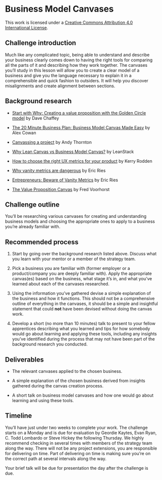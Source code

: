 # Business Model Canvases

This work is licensed under a [Creative Commons Attribution 4.0 International License](http://creativecommons.org/licenses/by/4.0/).

## Challenge introduction

Much like any complicated topic, being able to understand and describe your business clearly comes down to having the right tools for comparing all the parts of it and describing how they work together. The canvases you’ll study in this lesson will allow you to create a clear model of a business and give you the language necessary to explain it in a comprehensible and quick fashion to outsiders. It will help you discover misalignments and create alignment between sections.

## Background research

* [Start with Why: Creating a value proposition with the Golden Circle model](http://www.smartinsights.com/digital-marketing-strategy/online-value-proposition/start-with-why-creating-a-value-proposition-with-the-golden-circle-model/) by Dave Chaffey

* [The 20 Minute Business Plan: Business Model Canvas Made Easy](http://www.alexandercowan.com/business-model-canvas-templates/) by Alex Cowan

* [Canvassing a project](http://clearleft.com/thinks/317) by Andy Thornton

* [Why Lean Canvas vs Business Model Canvas?](https://leanstack.com/why-lean-canvas/) by LeanStack

* [How to choose the right UX metrics for your product](https://library.gv.com/how-to-choose-the-right-ux-metrics-for-your-product-5f46359ab5be#.d1s9oexaw) by Kerry Rodden

* [Why vanity metrics are dangerous](http://www.startuplessonslearned.com/2009/12/why-vanity-metrics-are-dangerous.html) by Eric Ries

* [Entrepreneurs: Beware of Vanity Metrics](https://hbr.org/2010/02/entrepreneurs-beware-of-vanity-metrics) by Eric Ries

* [The Value Proposition Canvas](http://www.expressiveproductdesign.com/value-proposition-canvas/) by Fred Voorhorst

## Challenge outline

You’ll be researching various canvases for creating and understanding business models and choosing the appropriate ones to apply to a business you’re already familiar with.

## Recommended process

1. Start by going over the background research listed above. Discuss what you learn with your mentor or a member of the strategy team.

2. Pick a business you are familiar with (former employer or a product/company you are deeply familiar with). Apply the appropriate canvas(es) based on the business, what stage it’s in, and what you’ve learned about each of the canvases researched.

3. Using the information you’ve gathered devise a simple explanation of the business and how it functions. This should not be a comprehensive outline of everything in the canvases, it should be a simple and insightful statement that could **not** have been devised without doing the canvas work.

4. Develop a short (no more than 10 minutes) talk to present to your fellow apprentices describing what you learned and tips for how somebody would go about learning and applying these tools, including any insights you’ve identified during the process that may not have been part of the background research you conducted.

## Deliverables

* The relevant canvases applied to the chosen business.

* A simple explanation of the chosen business derived from insights gathered during the canvas creation process.

* A short talk on business model canvases and how one would go about learning and using these tools.

## Timeline

You’ll have just under two weeks to complete your work. The challenge starts on a Monday and is due for evaluation by Geordie Kaytes, Evan Ryan, C. Todd Lombardo or Steve Hickey the following Thursday. We highly recommend checking in several times with members of the strategy team along the way. There will not be any project extensions, you are responsible for delivering on time. Part of delivering on time is making sure you’re on the correct path at several intervals along the way.

Your brief talk will be due for presentation the day after the challenge is due.

